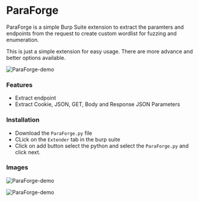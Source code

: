 # ParaForge
ParaForge is a simple Burp Suite extension to extract the paramters and endpoints from the request to create custom wordlist for fuzzing and enumeration.

This is just a simple extension for easy usage. There are more advance and better options available. 


![ParaForge-demo](https://i.ibb.co/NVNfXg4/carbon-3.png)


### Features

- Extract endpoint 
- Extract Cookie, JSON, GET, Body and Response JSON Parameters

### Installation

- Download the ```ParaForge.py``` file
- CLick on the ```Extender``` tab in the burp suite
- Click on add button select the python and select the ```ParaForge.py``` and click next.


### Images

![ParaForge-demo](https://i.ibb.co/Km3GTDB/Image.png)

![ParaForge-demo](https://i.ibb.co/njhdGzG/Burp.png)